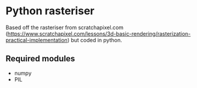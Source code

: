 # Python rasteriser
Based off the rasteriser from scratchapixel.com (https://www.scratchapixel.com/lessons/3d-basic-rendering/rasterization-practical-implementation) but coded in python.
## Required modules
* numpy
* PIL